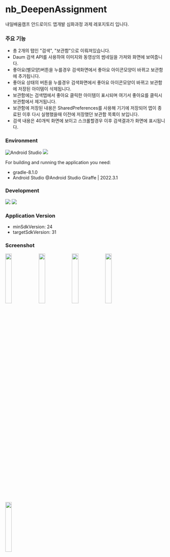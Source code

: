 # nb_DeepenAssignment
내일배움캠프 안드로이드 앱개발 심화과정 과제 레포지토리 입니다.

### 주요 기능
- 총 2개의 탭인 "검색", "보관함"으로 이뤄져있습니다.
- Daum 검색 API를 사용하여 이미지와 동영상의 썸네일을 가져와 화면에 보여줍니다.
- 좋아요(별모양)버튼을 누를경우 검색화면에서 좋아요 아이콘모양이 바뀌고 보관함에 추가됩니다.
- 좋아요 상태의 버튼을 누를경우 검색화면에서 좋아요 아이콘모양이 바뀌고 보관함에 저장된 아이템이 삭제됩니다.
- 보관함에는 검색탭에서 좋아요 클릭한 아이템이 표시되며 여기서 좋아요를 클릭시 보관함에서 제거됩니다.
- 보관함에 저장된 내용은 SharedPreferences를 사용해 기기에 저장되어 앱이 종료된 이후 다시 실행했을때 이전에 저장했던 보관함 목록이 보입니다.
- 검색 내용은 40개씩 화면에 보이고 스크롤할경우 이후 검색결과가 화면에 표시됩니다.

### Environment
![Android Studio](https://img.shields.io/badge/Android%20Studio-3DDC84.svg?style=for-the-badge&logo=android-studio&logoColor=white)
<img src="https://img.shields.io/badge/github-181717?style=for-the-badge&logo=github&logoColor=white">

For building and running the application you need:
- gradle-8.1.0
- Android Studio @Android Studio Giraffe | 2022.3.1

### Development
<img src="https://img.shields.io/badge/kotlin-7F52FF?style=for-the-badge&logo=kotlin&logoColor=white"> <img src="https://img.shields.io/badge/Android-3DDC84?style=for-the-badge&logo=Android&logoColor=white">

### Application Version
- minSdkVersion: 24
- targetSdkVersion: 31

### Screenshot
<p align="left">
<img src="https://github.com/seojh5939/nb_DeepenAssignment/assets/76927858/1043c188-6afc-47a4-b9a8-6e55e7add984" width=20%" height="20%">
<img src="https://github.com/seojh5939/nb_DeepenAssignment/assets/76927858/f62e3d68-0aad-451f-a265-d2be82a2e1f4" width=20%" height="20%">
<img src="https://github.com/seojh5939/nb_DeepenAssignment/assets/76927858/ea4edb2c-6b03-4cf1-9910-6f08cb5a7707" width=20%" height="20%">
<img src="https://github.com/seojh5939/nb_DeepenAssignment/assets/76927858/92f129bb-4249-4d45-bce5-5fa563f7750a" width=20%" height="20%">
<img src="https://github.com/seojh5939/nb_DeepenAssignment/assets/76927858/e0f12eb4-c1aa-411a-bc9e-795240844872" width=20%" height="20%">
</p>
